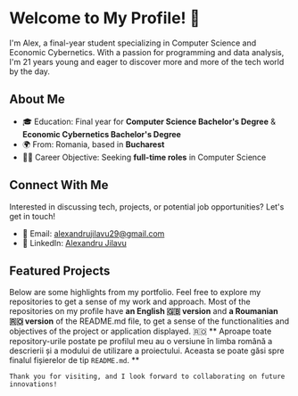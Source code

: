 # Welcome to My Profile! 👋

I'm Alex, a final-year student specializing in Computer Science and Economic Cybernetics. With a passion for programming and data analysis, I'm 21 years young and eager to discover more and more of the tech world by the day.

## About Me
- 🎓 Education: Final year for **Computer Science Bachelor's Degree** & **Economic Cybernetics Bachelor's Degree**
- 🌍 From: Romania, based in **Bucharest**
- 🧑‍💼 Career Objective: Seeking **full-time roles** in Computer Science

## Connect With Me
Interested in discussing tech, projects, or potential job opportunities? Let's get in touch!

- 📩 Email: [alexandrujilavu29@gmail.com](mailto:alexandrujilavu29@gmail.com)
- 🔗 LinkedIn: [Alexandru Jilavu](https://www.linkedin.com/in/alexandru-jilavu-b74009233/)

## Featured Projects
Below are some highlights from my portfolio. Feel free to explore my repositories to get a sense of my work and approach. 
Most of the repositories on my profile have **an English 🇬🇧 version** and **a Roumanian 🇷🇴 version** of the README.md file, to get a sense of the functionalities and objectives of the project or application displayed.
🇷🇴 ** Aproape toate repository-urile postate pe profilul meu au o versiune în limba română a descrierii și a modului de utilizare a proiectului. Aceasta se poate găsi spre finalul fișierelor de tip ```README.md```. **

`Thank you for visiting, and I look forward to collaborating on future innovations!`

